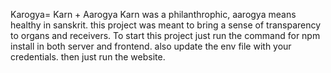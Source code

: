 Karogya= Karn + Aarogya
Karn was a philanthrophic, aarogya means healthy in sanskrit.
this project was meant to bring a sense of transparency to organs and receivers.
To start this project just run the command for npm install in both server and frontend.
also update the env file with your credentials.
then just run the website.
